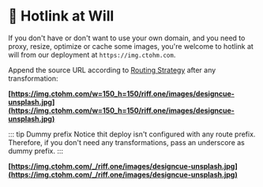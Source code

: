 # :link: Hotlink at Will

If you don't have or don't want to use your own domain, and you need to proxy, resize, optimize or cache some images, you're welcome to hotlink at will from our deployment at `https://img.ctohm.com`.

Append the source URL according to [Routing Strategy](routing.html) after any transformation:

**[https://img.ctohm.com/w=150_h=150/riff.one/images/designcue-unsplash.jpg](https://img.ctohm.com/w=150_h=150/riff.one/images/designcue-unsplash.jpg)**

::: tip Dummy prefix
Notice thit deploy isn't configured with any route prefix. Therefore, if you don't need any transformations, pass an underscore as dummy prefix.
:::

**[https://img.ctohm.com/_/riff.one/images/designcue-unsplash.jpg](https://img.ctohm.com/_/riff.one/images/designcue-unsplash.jpg)**

